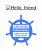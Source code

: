 <p align="center">
  <a target="_blank" rel="noopener noreferrer" href="https://www.red-wheelbarrow.com">
    <img src="https://img.shields.io/badge/hello-friend-critical?style=for-the-badge" alt="Hello, friend">
  </a>
</p>

<p align="center">
  <a target="_blank" rel="noopener noreferrer" href="https://www.youracclaim.com/badges/5cc416cb-a464-4d05-9f0b-30ea34ccac7d">
    <img height="100" width="100" src="ckad.png" alt="Certified Kubernetes Application Developer">
  </a>
</p>
